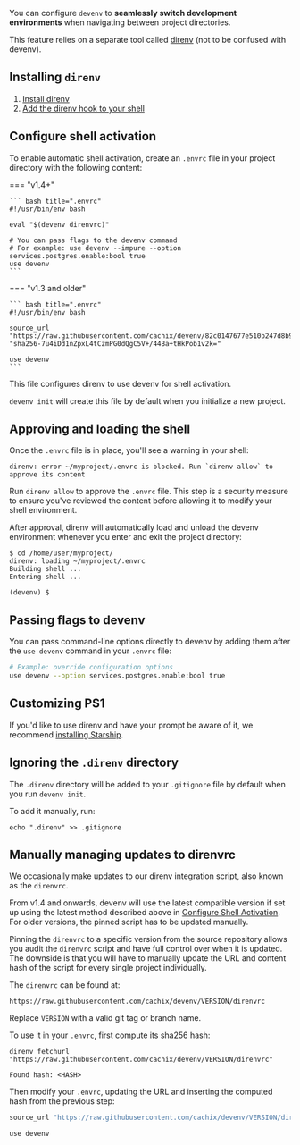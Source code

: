 You can configure ``devenv`` to **seamlessly switch development environments** when navigating between project directories.

This feature relies on a separate tool called [direnv](https://direnv.net) (not to be confused with devenv).

## Installing ``direnv``

1. [Install direnv](https://direnv.net/docs/installation.html#from-system-packages)
2. [Add the direnv hook to your shell](https://direnv.net/docs/hook.html)

## Configure shell activation

To enable automatic shell activation, create an `.envrc` file in your project directory with the following content:

=== "v1.4+"

    ``` bash title=".envrc"
    #!/usr/bin/env bash

    eval "$(devenv direnvrc)"

    # You can pass flags to the devenv command
    # For example: use devenv --impure --option services.postgres.enable:bool true
    use devenv
    ```

=== "v1.3 and older"

    ``` bash title=".envrc"
    #!/usr/bin/env bash

    source_url "https://raw.githubusercontent.com/cachix/devenv/82c0147677e510b247d8b9165c54f73d32dfd899/direnvrc" "sha256-7u4iDd1nZpxL4tCzmPG0dQgC5V+/44Ba+tHkPob1v2k="

    use devenv
    ```

This file configures direnv to use devenv for shell activation.

`devenv init` will create this file by default when you initialize a new project.

## Approving and loading the shell

Once the `.envrc` file is in place, you'll see a warning in your shell:

```
direnv: error ~/myproject/.envrc is blocked. Run `direnv allow` to approve its content
```

Run `direnv allow` to approve the `.envrc` file. This step is a security measure to ensure you've reviewed the content before allowing it to modify your shell environment.

After approval, direnv will automatically load and unload the devenv environment whenever you enter and exit the project directory:

```shell-session
$ cd /home/user/myproject/
direnv: loading ~/myproject/.envrc
Building shell ...
Entering shell ...

(devenv) $
```

## Passing flags to devenv

You can pass command-line options directly to devenv by adding them after the `use devenv` command in your `.envrc` file:

```bash
# Example: override configuration options
use devenv --option services.postgres.enable:bool true
```

## Customizing PS1

If you'd like to use direnv and have your prompt be aware of it,
we recommend [installing Starship](https://starship.rs/guide/).

## Ignoring the `.direnv` directory

The `.direnv` directory will be added to your `.gitignore` file by default when you run `devenv init`.

To add it manually, run:

```shell-session
echo ".direnv" >> .gitignore
```

## Manually managing updates to direnvrc

We occasionally make updates to our direnv integration script, also known as the `direnvrc`.

From v1.4 and onwards, devenv will use the latest compatible version if set up using the latest method described above in [Configure Shell Activation](#configure-shell-activation).
For older versions, the pinned script has to be updated manually.

Pinning the `direnvrc` to a specific version from the source repository allows you audit the `direnvrc` script and have full control over when it is updated.
The downside is that you will have to manually update the URL and content hash of the script for every single project individually.

<!-- We strongly recommend using the approach that supports automated upgrades described in [Configure Shell Activation](#configure-shell-activation). -->

The `direnvrc` can be found at:

```text
https://raw.githubusercontent.com/cachix/devenv/VERSION/direnvrc
```

Replace `VERSION` with a valid git tag or branch name.

To use it in your `.envrc`, first compute its sha256 hash:

```shell-session
direnv fetchurl "https://raw.githubusercontent.com/cachix/devenv/VERSION/direnvrc"
```

```shell-session
Found hash: <HASH>
```

Then modify your `.envrc`, updating the URL and inserting the computed hash from the previous step:

```bash
source_url "https://raw.githubusercontent.com/cachix/devenv/VERSION/direnvrc" "<HASH>"

use devenv
```
